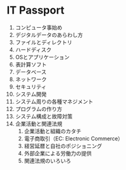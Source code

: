 # IT Passport

1. コンピュータ事始め
2. デジタルデータのあらわし方
3. ファイルとディレクトリ
4. ハードディスク
5. OSとアプリケーション
6. 表計算ソフト
7. データベース
8. ネットワーク
9. セキュリティ
10. システム開発
11. システム周りの各種マネジメント
12. プログラムの作り方
13. システム構成と故障対策
14. 企業活動と関連法規
    1. 企業活動と組織のカタチ
    2. 電子商取引（EC: Electronic Commerce）
    3. 経営延暦と自社のポジショニング
    4. 外部企業による労働力の提供
    5. 関連法規のいろいろ
